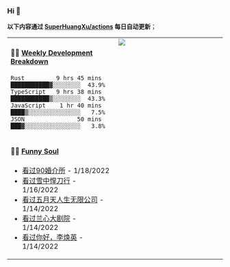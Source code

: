 
### Hi 👋

**以下内容通过 <a href="https://github.com/SuperHuangXu/SuperHuangXu/actions" target="_blank">SuperHuangXu/actions</a> 每日自动更新**；

<table width="800px">
<tr>
<td valign="top" width="50%">

#### 🏊‍♂️ <a href="https://gist.github.com/SuperHuangXu/d3e32e70ad1d22b5a3c5e8fc3c67dcc5" target="_blank">Weekly Development Breakdown</a>

```text
Rust         9 hrs 45 mins  ███████████▓░░░░░░░░  43.9%
TypeScript   9 hrs 38 mins  ███████████▒░░░░░░░░  43.3%
JavaScript    1 hr 40 mins  ████▒░░░░░░░░░░░░░░░   7.5%
JSON               50 mins  ███▓░░░░░░░░░░░░░░░░   3.8%
```

</td>
<td valign="top" width="50%">
<a href="https://github.com/SuperHuangXu">
  <img align="center" src="https://github-readme-stats.vercel.app/api/top-langs/?username=SuperHuangXu&layout=compact&theme=radical" />
</a>
</td>
</tr>
<tr>
<td valign="top" width="50%">

#### 🤾‍♂️ <a href="https://www.douban.com/people/135404786/" target="_blank">Funny Soul</a>

* <a href='http://movie.douban.com/subject/35518737/' target='_blank'>看过90婚介所</a> - 1/18/2022
* <a href='http://movie.douban.com/subject/27034752/' target='_blank'>看过雪中悍刀行</a> - 1/16/2022
* <a href='http://movie.douban.com/subject/30310435/' target='_blank'>看过五月天人生无限公司</a> - 1/14/2022
* <a href='http://movie.douban.com/subject/26954859/' target='_blank'>看过兰心大剧院</a> - 1/14/2022
* <a href='http://movie.douban.com/subject/34841067/' target='_blank'>看过你好，李焕英</a> - 1/14/2022

</td>
</tr>
</table>
